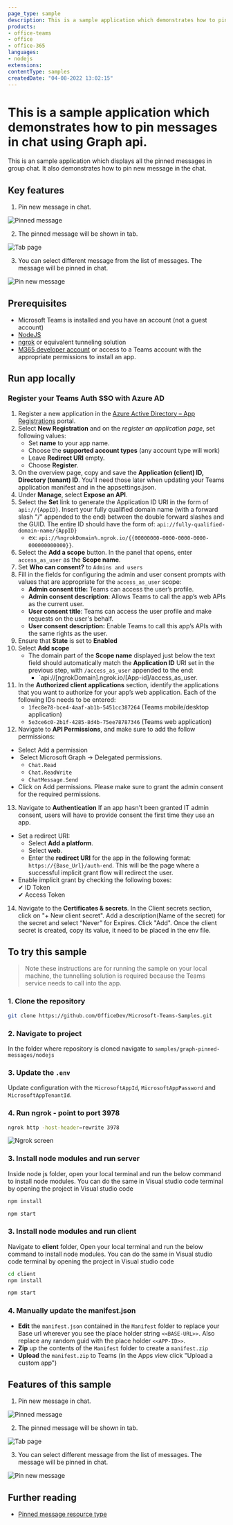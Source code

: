 ```yaml
---
page_type: sample
description: This is a sample application which demonstrates how to pin messages in chat using Graph api.
products:
- office-teams
- office
- office-365
languages:
- nodejs
extensions:
contentType: samples
createdDate: "04-08-2022 13:02:15"
---
```


# This is a sample application which demonstrates how to pin messages in chat using Graph api.

This is an sample application which displays all the pinned messages in group chat. It also demonstrates how to pin new message in the chat.

## Key features

1. Pin new message in chat.

![Pinned message](Images/PinMessage.png)

2. The pinned message will be shown in tab.

![Tab page](Images/TabImage.png)

3. You can select different message from the list of messages. The message will be pinned in chat.

![Pin new message](Images/NewMessage.png)

## Prerequisites

- Microsoft Teams is installed and you have an account (not a guest account)
-  [NodeJS](https://nodejs.org/en/)
-  [ngrok](https://ngrok.com/) or equivalent tunneling solution
-  [M365 developer account](https://docs.microsoft.com/en-us/microsoftteams/platform/concepts/build-and-test/prepare-your-o365-tenant) or access to a Teams account with the appropriate permissions to install an app.

## Run app locally

### Register your Teams Auth SSO with Azure AD

1. Register a new application in the [Azure Active Directory – App Registrations](https://go.microsoft.com/fwlink/?linkid=2083908) portal.
2. Select **New Registration** and on the *register an application page*, set following values:
    * Set **name** to your app name.
    * Choose the **supported account types** (any account type will work)
    * Leave **Redirect URI** empty.
    * Choose **Register**.
3. On the overview page, copy and save the **Application (client) ID, Directory (tenant) ID**. You’ll need those later when updating your Teams application manifest and in the appsettings.json.
4. Under **Manage**, select **Expose an API**. 
5. Select the **Set** link to generate the Application ID URI in the form of `api://{AppID}`. Insert your fully qualified domain name (with a forward slash "/" appended to the end) between the double forward slashes and the GUID. The entire ID should have the form of: `api://fully-qualified-domain-name/{AppID}`
    * ex: `api://%ngrokDomain%.ngrok.io/{{00000000-0000-0000-0000-000000000000}}`.
6. Select the **Add a scope** button. In the panel that opens, enter `access_as_user` as the **Scope name**.
7. Set **Who can consent?** to `Admins and users`
8. Fill in the fields for configuring the admin and user consent prompts with values that are appropriate for the `access_as_user` scope:
    * **Admin consent title:** Teams can access the user’s profile.
    * **Admin consent description**: Allows Teams to call the app’s web APIs as the current user.
    * **User consent title**: Teams can access the user profile and make requests on the user's behalf.
    * **User consent description:** Enable Teams to call this app’s APIs with the same rights as the user.
9. Ensure that **State** is set to **Enabled**
10. Select **Add scope**
    * The domain part of the **Scope name** displayed just below the text field should automatically match the **Application ID** URI set in the previous step, with `/access_as_user` appended to the end:
        * `api://[ngrokDomain].ngrok.io/[App-id]/access_as_user.
11. In the **Authorized client applications** section, identify the applications that you want to authorize for your app’s web application. Each of the following IDs needs to be entered:
    * `1fec8e78-bce4-4aaf-ab1b-5451cc387264` (Teams mobile/desktop application)
    * `5e3ce6c0-2b1f-4285-8d4b-75ee78787346` (Teams web application)
12. Navigate to **API Permissions**, and make sure to add the follow permissions:
-   Select Add a permission
-   Select Microsoft Graph -\> Delegated permissions.
    - `Chat.Read`
    - `Chat.ReadWrite`
    - `ChatMessage.Send`
-   Click on Add permissions. Please make sure to grant the admin consent for the required permissions.
13. Navigate to **Authentication**
    If an app hasn't been granted IT admin consent, users will have to provide consent the first time they use an app.
- Set a redirect URI:
    * Select **Add a platform**.
    * Select **web**.
    * Enter the **redirect URI** for the app in the following format: `https://{Base_Url}/auth-end`. This will be the page where a successful implicit grant flow will redirect the user.
- Enable implicit grant by checking the following boxes:  
    ✔ ID Token  
    ✔ Access Token  
14.  Navigate to the **Certificates & secrets**. In the Client secrets section, click on "+ New client secret". Add a description(Name of the secret) for the secret and select “Never” for Expires. Click "Add". Once the client secret is created, copy its value, it need to be placed in the env file.

## To try this sample

> Note these instructions are for running the sample on your local machine, the tunnelling solution is required because
> the Teams service needs to call into the app.

### 1. Clone the repository
   ```bash
   git clone https://github.com/OfficeDev/Microsoft-Teams-Samples.git
   ```

### 2. Navigate to project
In the folder where repository is cloned navigate to `samples/graph-pinned-messages/nodejs`

### 3. Update the `.env`
Update configuration with the ```MicrosoftAppId```,  ```MicrosoftAppPassword``` and ```MicrosoftAppTenantId```.

### 4. Run ngrok - point to port 3978

```bash
ngrok http -host-header=rewrite 3978
```

![Ngrok screen](Images/NgrokScreenshot.png)

### 3. Install node modules and run server 

 Inside node js folder, open your local terminal and run the below command to install node modules. You can do the same in Visual studio code terminal by opening the project in Visual studio code 

```bash
npm install
```

```bash
npm start
```

### 3. Install node modules and run client 

 Navigate to **client** folder, Open your local terminal and run the below command to install node modules. You can do the same in Visual studio code terminal by opening the project in Visual studio code 

```bash
cd client
npm install
```

```bash
npm start
```
    
### 4. Manually update the manifest.json
- **Edit** the `manifest.json` contained in the `Manifest` folder to replace your Base url wherever you see the place holder string `<<BASE-URL>>`. Also replace any random guid with the place holder `<<APP-ID>>`.
- **Zip** up the contents of the `Manifest` folder to create a `manifest.zip`
- **Upload** the `manifest.zip` to Teams (in the Apps view click "Upload a custom app")


## Features of this sample

1. Pin new message in chat.

![Pinned message](Images/PinMessage.png)

2. The pinned message will be shown in tab.

![Tab page](Images/TabImage.png)

3. You can select different message from the list of messages. The message will be pinned in chat.

![Pin new message](Images/NewMessage.png)

## Further reading
- [Pinned message resource type](https://docs.microsoft.com/en-us/graph/api/chat-post-pinnedmessages?view=graph-rest-beta&tabs=csharp)
